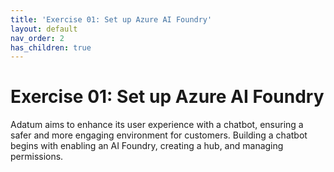 ```yaml
---
title: 'Exercise 01: Set up Azure AI Foundry'
layout: default
nav_order: 2
has_children: true
---
```

# Exercise 01: Set up Azure AI Foundry

Adatum aims to enhance its user experience with a chatbot, ensuring a safer and more engaging environment for customers. Building a chatbot begins with enabling an AI Foundry, creating a hub, and managing permissions. 